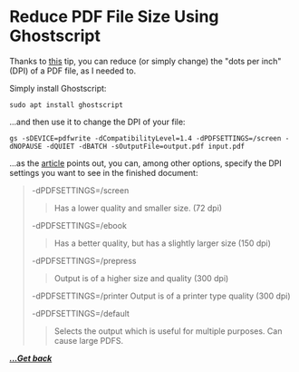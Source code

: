 # Reduce PDF File Size Using Ghostscript

Thanks to [this](https://www.journaldev.com/34668/reduce-pdf-file-size-in-linux) tip, you can reduce (or simply change) the "dots per inch" (DPI) of a PDF file, as I needed to.

Simply install Ghostscript:

`sudo apt install ghostscript`

...and then use it to change the DPI of your file:

`gs -sDEVICE=pdfwrite -dCompatibilityLevel=1.4 -dPDFSETTINGS=/screen -dNOPAUSE -dQUIET -dBATCH -sOutputFile=output.pdf input.pdf`

...as the [article](https://www.journaldev.com/34668/reduce-pdf-file-size-in-linux) points out, you can, among other options, specify the DPI settings you want to see in the finished document:

> -dPDFSETTINGS=/screen
>> Has a lower quality and smaller size. (72 dpi)
>
> -dPDFSETTINGS=/ebook
> >Has a better quality, but has a slightly larger size (150 dpi)
>
> -dPDFSETTINGS=/prepress
> >Output is of a higher size and quality (300
> dpi)
>
> -dPDFSETTINGS=/printer
> Output is of a printer type quality (300 dpi)
>
> -dPDFSETTINGS=/default
> >Selects the output which is useful for multiple purposes. Can cause large PDFS.

[***...Get back***](../it-the-hard-way.html)
